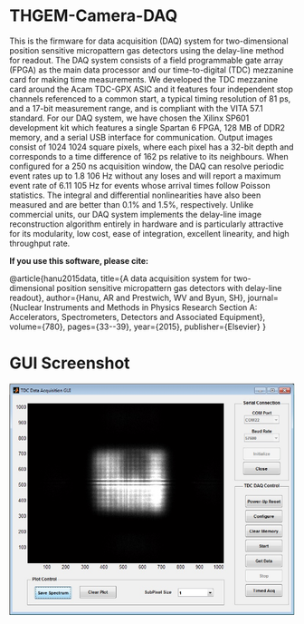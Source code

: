 # THGEM-Camera-DAQ

This is the firmware for data acquisition (DAQ) system for two-dimensional position sensitive micropattern gas
detectors using the delay-line method for readout. The DAQ system consists of a field programmable
gate array (FPGA) as the main data processor and our time-to-digital (TDC) mezzanine card for making
time measurements. We developed the TDC mezzanine card around the Acam TDC-GPX ASIC and it
features four independent stop channels referenced to a common start, a typical timing resolution of 81 ps, and a 17-bit measurement range, and is compliant with the VITA 57.1 standard. For our DAQ
system, we have chosen the Xilinx SP601 development kit which features a single Spartan 6 FPGA,
128 MB of DDR2 memory, and a serial USB interface for communication. Output images consist of
1024  1024 square pixels, where each pixel has a 32-bit depth and corresponds to a time difference of
162 ps relative to its neighbours. When configured for a 250 ns acquisition window, the DAQ can resolve
periodic event rates up to 1.8  106 Hz without any loses and will report a maximum event rate of
6.11  105 Hz for events whose arrival times follow Poisson statistics. The integral and differential nonlinearities
have also been measured and are better than 0.1% and 1.5%, respectively. Unlike commercial
units, our DAQ system implements the delay-line image reconstruction algorithm entirely in hardware
and is particularly attractive for its modularity, low cost, ease of integration, excellent linearity, and high
throughput rate.

**If you use this software, please cite:**

  @article{hanu2015data,
    title={A data acquisition system for two-dimensional position sensitive micropattern gas detectors with delay-line readout},
    author={Hanu, AR and Prestwich, WV and Byun, SH},
    journal={Nuclear Instruments and Methods in Physics Research Section A: Accelerators, Spectrometers, Detectors and Associated Equipment},
  volume={780},
  pages={33--39},
  year={2015},
  publisher={Elsevier}
}
# GUI Screenshot
![GUI screenshot](https://github.com/AndreiHanu/THGEM-Camera-DAQ/blob/master/GUI%20Screenshot.jpg)
